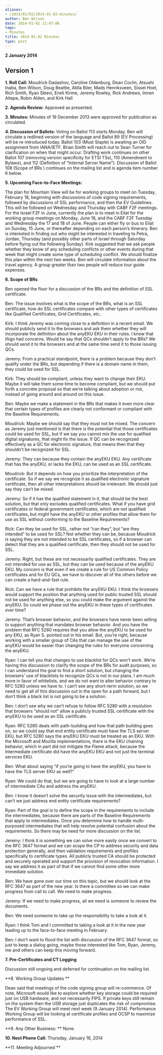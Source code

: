 ```yaml
---
aliases:
- /2014/01/02/2014-01-02-minutes/
author: Ben Wilson
date: 2014-01-02 21:47:06
tags:
- Minutes
title: 2014-01-02 Minutes
type: post
---
```


**2 January 2014**

## Version 1

**1. Roll Call:** Moudrick Dadashov, Caroline Oldenburg, Dean Coclin, Atsushi Inaba, Ben Wilson, Doug Beattie, Atilla Biler, Mads Henriksveen, Sissel Hoel, Rich Smith, Ryan Sleevi, Eneli Kirme, Jeremy Rowley, Rick Andrews, Imren Altepe, Robin Alden, and Kirk Hall

**2. Agenda Review:** Approved as presented.

**3. Minutes:** Minutes of 19 December 2013 were approved for publication as circulated.

**4. Discussion of Ballots:** Voting on Ballot 113 starts Monday. Ben will circulate a redlined version of the language and Ballot 89 (EV Processing) will be re-introduced today. Ballot 103 (Must Staple) is awaiting an OID assignment from IANA/IETF. Brian Smith will reach out to Sean Turner for clarification on when that might occur. Drafting work continues on other Ballot 107 (removing version specificity for ETSI TSs), 110 (Amendment to Bylaws), and 112 (Definition of “Internal Server Name”). Discussion of Ballot 108 (Scope of BRs ) continues on the mailing list and is agenda item number 6 below.

**5. Upcoming Face-to-Face Meetings:**

The plan for Mountain View will be for working groups to meet on Tuesday, February 18, beginning with discussions of code signing requirements, followed by discussions of SSL performance, and then the EV Guidelines. This will be followed on Wednesday and Thursday with CABF F2F meetings. For the Israel F2F in June, currently the plan is to meet in Eilat for the working group meetings on Monday, June 16, and the CABF F2F Tuesday and Wednesday the 17 and 18 of June. People can either fly or bus to Eilat on Sunday, 15 June, or thereafter depending on each person’s itinerary. Ben is interested in finding out who might be interested in traveling to Petra, Jordan, Thursday (and possibly other parts of Israel through Saturday before flying out the following Sunday). Kirk suggested that we ask people whether they know of any scheduling conflicts or other events during that week that might create some type of scheduling conflict. We should finalize this plan within the next two weeks. Ben will circulate information about the travel agency. A group greater than two people will reduce tour guide expenses.

**6. Scope of BRs**

Ben opened the floor for a discussion of the BRs and the definition of SSL certificate.

Ben: The issue involves what is the scope of the BRs, what is an SSL certificate, how do SSL certificates compare with other types of certificates like Qualified Certificates, Grid Certificates, etc..

Kirk: I think Jeremy was coming close to a definition in a recent email. We should publicly send it to the browsers and ask them whether they will incorporate the definition about the anyEKU EKU in their rules. I know that Iñigo had concerns. Would he say that QCs shouldn’t apply to the BRs? We should send it to the browsers and at the same time send it to those issuing QCs.

Jeremy: From a practical standpoint, there is a problem because they don’t qualify under the BRs, but depending if there is a domain name in them, they could be used for SSL.

Kirk: They should be compliant, unless they want to change their EKU. Maybe it will take them some time to become compliant, but we should put forth a concrete proposal so that we’re talking about adoption or not, instead of going around and around on this issue.

Ben: Maybe we make a statement in the BRs that makes it even more clear that certain types of profiles are clearly not conformant or compliant with the Baseline Requirements.

Moudrick: Maybe we should say that they must not be mixed. The concern as Jeremy just mentioned is that there is the potential that those certificates could be used for SSL, but if we say you cannot mix the use for qualified digital signatures, that might fix the issue. If QC can be recognized effectively as a QC for electronic signature, that means then that they shouldn’t be recognized for SSL.

Jeremy: They can because they contain the anyEKU EKU. Any certificate that has the anyEKU, or lacks the EKU, can be used as an SSL certificate.

Moudrick: But it depends on how you prioritize the interpretation of the certificate. So if we say we recognize it as qualified electronic signature certificate, then all other interpretations should be irrelevant. We should just say they can’t be mixed.

Jeremy: So if it has the qualified statement in it, that should be the best solution, but that only excludes qualified certificates. What if you have grid certificates or federal government certificates, which are not qualified certificates, but might have the anyEKU or other profiles that allow them for use as SSL without conforming to the Baseline Requirements?

Rick: Can they be used for SSL, rather not “can they”, but “are they intended” to be used for SSL? Not whether they can be, because Moudrick is saying they are not intended to be SSL certificates, so if a browser can detect that they are a qualified certificate, then they should not be used for SSL.

Jeremy: Right, but these are not necessarily qualified certificates. They are not intended for use as SSL, but they can be used because of the anyEKU EKU. My concern is that even if we create a rule for US Common Policy certificates and for EU QCs, we have to discover all of the others before we can create a hard-and-fast rule.

Rick: Can we have a rule that prohibits the anyEKU EKU. I think the browsers would support the position that anything used for public trusted SSL should not be used for anything else, so you could make the argument against the anyEKU. So could we phase out the anyEKU in these types of certificates over time?

Jeremy: That’s browser behavior, and the browsers have never been willing to support anything that mandates browser behavior. And you have the problem that RFC 5280 requires that you allow the anyEKU to be used for any EKU, as Ryan S. pointed out in his email. But, you’re right, because working with a smaller group of CAs that can manage the use of the anyEKU would be easier than changing the rules for everyone concerning the anyEKU.

Ryan: I can tell you that changes to use blacklist for QCs won’t work. We’re having this discussion to clarify the scope of the BRs for audit purposes, so I can understand the goal to find a short solution, but changing the browsers’ use of blacklists to recognize QCs is not in our plans. I am much more in favor of whitelists, and we do not want to alter behavior contrary to RFC 5280 unless we have to. I can’t see any short-term solution, so we need to get all of this discussion out in the open for a path forward, but I don’t think a black list is not going to be a solution.

Ben: I don’t see why we can’t refuse to follow RFC 5280 with a resolution that browsers “should not” allow a publicly trusted SSL certificate with the anyEKU to be used as an SSL certificate.

Ryan: RFC 5280 deals with path-building and how that path building goes on, so we could say that end entity certificate must have the TLS server EKU, but RFC 5280 says the anyEKU EKU must be treated as an EKU. With the Microsoft and Mozilla implementations, there is the EKU chaining behavior, which in part did not mitigate the Flame attack, because the Intermediate certificate did have the anyEKU EKU and not just the terminal services EKU.

Ben: What about saying “if you’re going to have the anyEKU, you have to have the TLS server EKU as well?”

Ryan: We could do that, but we are going to have to look at a large number of intermediate CAs and address the anyEKU.

Ben: I know it doesn’t solve the security issue with the intermediates, but can’t we just address end entity certificate requirements?

Ryan: Part of the goal is to define the scope in the requirements to include the intermediates, because there are parts of the Baseline Requirements that apply to intermediates. Once you determine how to handle multi-purposed intermediates that will help resolve potential confusion about the requirements. So there may be need for more discussion on the list.

Jeremy: I think it is something we can solve more easily once we convert to the RFC 3647 format and we can scope the CP to address security and data protection generally, and then validation requirements and profiles specifically to certificate types. All publicly trusted CA should be protected and securely operated and support the provision of revocation information. I say we address it as part of that if we cannot find some other more immediate solution.

Ben: We have gone over our time on this topic, but we should look at the RFC 3647 as part of the new year. Is there a committee so we can make progress from call to call. We need to make progress.

Jeremy: If we need to make progress, all we need is someone to review the documents.

Ben: We need someone to take up the responsibility to take a look at it.

Ryan: I think Tom and I committed to taking a look at it in the new year leading up to the face-to-face meeting in February.

Ben: I don’t want to flood the list with discussion of the RFC 3647 format, so just to keep a dialog going, maybe those interested like Tom, Ryan, Jeremy, me and others can keep this moving forward.

**7. Pre-Certificates and CT Logging**

Discussion still ongoing and deferred for continuation on the mailing list.

\*\*8. Working Group Updates \*\*

Dean said that meetings of the code signing group will re-commence. Of note, Microsoft would like to explore whether key storage could be required just on USB hardware, and not necessarily FIPS. If private keys still remain on the system then the USB storage just duplicates the risk of compromise. The EV Working Group will meet next week (9 January 2014). Performance Working Group will be looking at certificate profiles and OCSP to maximize performance of SSL.

\*\*9. Any Other Business: \*\* None.

**10. Next Phone Call:** Thursday, January 16, 2014

\*\*11. Meeting Adjourned \*\*